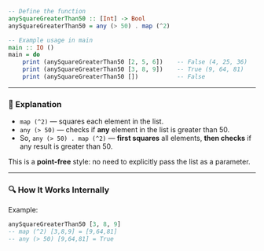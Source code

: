 ```haskell
-- Define the function
anySquareGreaterThan50 :: [Int] -> Bool
anySquareGreaterThan50 = any (> 50) . map (^2)

-- Example usage in main
main :: IO ()
main = do
    print (anySquareGreaterThan50 [2, 5, 6])    -- False (4, 25, 36)
    print (anySquareGreaterThan50 [3, 8, 9])    -- True (9, 64, 81)
    print (anySquareGreaterThan50 [])           -- False
```

---

### 🧠 Explanation

* `map (^2)` — squares each element in the list.
* `any (> 50)` — checks if **any** element in the list is greater than 50.
* So, `any (> 50) . map (^2)` — **first squares** all elements, **then checks** if any result is greater than 50.

This is a **point-free** style: no need to explicitly pass the list as a parameter.

---

### 🔍 How It Works Internally

Example:

```haskell
anySquareGreaterThan50 [3, 8, 9]
-- map (^2) [3,8,9] = [9,64,81]
-- any (> 50) [9,64,81] = True
